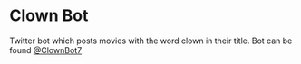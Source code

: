 # Clown Bot

Twitter bot which posts movies with the word clown in their title. Bot can be found [@ClownBot7](https://twitter.com/Clownbot7)
